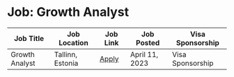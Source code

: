 # Job: Growth Analyst

| Job Title | Job Location | Job Link | Job Posted | Visa Sponsorship |
| --- | --- | --- | --- | --- |
| Growth Analyst | Tallinn, Estonia | [Apply](https://bolt.eu/en/careers/positions/6671208002/) | April 11, 2023 | Visa Sponsorship |
